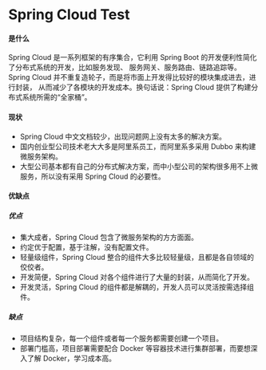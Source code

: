 Spring Cloud Test
====

####  是什么
Spring Cloud 是一系列框架的有序集合，它利用 Spring Boot 的开发便利性简化了分布式系统的开发，比如服务发现、
服务网关、服务路由、链路追踪等。Spring Cloud 并不重复造轮子，而是将市面上开发得比较好的模块集成进去，进行封装，
从而减少了各模块的开发成本。换句话说：Spring Cloud 提供了构建分布式系统所需的“全家桶”。

####  现状
* Spring Cloud 中文文档较少，出现问题网上没有太多的解决方案。
* 国内创业型公司技术老大大多是阿里系员工，而阿里系多采用 Dubbo 来构建微服务架构。
* 大型公司基本都有自己的分布式解决方案，而中小型公司的架构很多用不上微服务，所以没有采用 Spring Cloud 的必要性。
 
#### 优缺点
##### 优点
* 集大成者，Spring Cloud 包含了微服务架构的方方面面。
* 约定优于配置，基于注解，没有配置文件。
* 轻量级组件，Spring Cloud 整合的组件大多比较轻量级，且都是各自领域的佼佼者。
* 开发简便，Spring Cloud 对各个组件进行了大量的封装，从而简化了开发。
* 开发灵活，Spring Cloud 的组件都是解耦的，开发人员可以灵活按需选择组件。

##### 缺点
* 项目结构复杂，每一个组件或者每一个服务都需要创建一个项目。
* 部署门槛高，项目部署需要配合 Docker 等容器技术进行集群部署，而要想深入了解 Docker，学习成本高。


